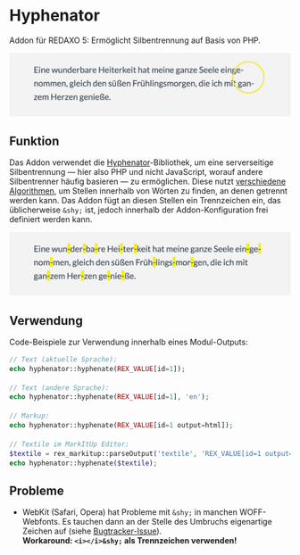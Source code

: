 Hyphenator
==========

Addon für REDAXO 5: Ermöglicht Silbentrennung auf Basis von PHP.

![Screenshot](https://raw.githubusercontent.com/FriendsOfREDAXO/hyphenator/assets/hyphenator_01.png)

## Funktion

Das Addon verwendet die [Hyphenator](https://github.com/heiglandreas/Org_Heigl_Hyphenator)-Bibliothek, um eine serverseitige Silbentrennung — hier also PHP und nicht JavaScript, worauf andere Silbentrenner häufig basieren — zu ermöglichen. Diese nutzt [verschiedene Algorithmen](http://orgheiglhyphenator.readthedocs.io/en/latest/hyphenator/), um Stellen innerhalb von Wörten zu finden, an denen getrennt werden kann. Das Addon fügt an diesen Stellen ein Trennzeichen ein, das üblicherweise `&shy;` ist, jedoch innerhalb der Addon-Konfiguration frei definiert werden kann.

![Screenshot](https://raw.githubusercontent.com/FriendsOfREDAXO/hyphenator/assets/hyphenator_02.png)

## Verwendung

Code-Beispiele zur Verwendung innerhalb eines Modul-Outputs:

```php
// Text (aktuelle Sprache):
echo hyphenator::hyphenate(REX_VALUE[id=1]);

// Text (andere Sprache):
echo hyphenator::hyphenate(REX_VALUE[id=1], 'en');

// Markup:
echo hyphenator::hyphenate(REX_VALUE[id=1 output=html]);

// Textile im MarkItUp Editor:
$textile = rex_markitup::parseOutput('textile', 'REX_VALUE[id=1 output="html"]');
echo hyphenator::hyphenate($textile);
```

## Probleme

* WebKit (Safari, Opera) hat Probleme mit `&shy;` in manchen WOFF-Webfonts. Es tauchen dann an der Stelle des Umbruchs eigenartige Zeichen auf (siehe [Bugtracker-Issue](https://bugs.webkit.org/show_bug.cgi?id=156167)).  
__Workaround: `<i></i>&shy;` als Trennzeichen verwenden!__

